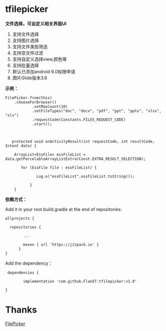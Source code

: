 # tfilepicker

**文件选择，可自定义相关界面UI**

1. 支持文件选择
2. 支持图片选择
3. 支持文件类型筛选
4. 支持空文件过滤
5. 支持自定义选择view,颜色等
6. 支持批量选择
7. 默认已添加android 6.0权限申请
8. 图片Glide版本3.6


**示例：**
          
	FilePicker.from(this)                        
		.chooseForBrowser()
                .setMaxCount(10)
                .setFileTypes("doc", "docx", "pdf", "ppt", "pptx", "xlsx", "xls")
                .requestCode(Constants.FILES_REQUEST_CODE)
                .start();
	
	
	
       protected void onActivityResult(int requestCode, int resultCode, Intent data) {	
       
        ArrayList<EssFile> essFileList = data.getParcelableArrayListExtra(Const.EXTRA_RESULT_SELECTION);
                       
           for (EssFile file : essFileList) {
	   
                  Log.e("essFileList",essFileList.toString());
		  
               }
        }
	

**依赖方式：**

Add it in your root build.gradle at the end of repositories:

    allprojects {

	  repositories {
	  
			...
			
			maven { url 'https://jitpack.io' }			
		  }	
	}
	
Add the dependency：

     dependencies {

	        implementation 'com.github.FlankT:tfilepicker:v1.0'
		
	}
	
# **Thanks**

[FilePicker](https://github.com/imLibo/FilePicker)
